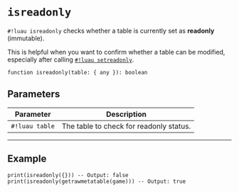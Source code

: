 # `isreadonly`

`#!luau isreadonly` checks whether a table is currently set as **readonly** (immutable).

This is helpful when you want to confirm whether a table can be modified, especially after calling [`#!luau setreadonly`](./setreadonly.md).

```luau
function isreadonly(table: { any }): boolean
```

## Parameters

| Parameter        | Description                             |
|------------------|-----------------------------------------|
| `#!luau table`   | The table to check for readonly status. |

---

## Example

```luau title="Checking if a table is readonly" linenums="1"
print(isreadonly({})) -- Output: false
print(isreadonly(getrawmetatable(game))) -- Output: true
```
